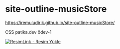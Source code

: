 # site-outline-musicStore

https://iremuludirik.github.io/site-outline-musicStore/

CSS patika.dev ödev-1

<a href="https://resimlink.com/tAhgNCV" title="ResimLink - Resim Yükle"><img src="https://r.resimlink.com/tAhgNCV.jpg" title="ResimLink - Resim Yükle" alt="ResimLink - Resim Yükle"></a>
